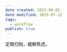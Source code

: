 ```yaml
---
date created: 2022-08-05
date modified: 2025-07-12
tags:
  - workflow
publish: true
---
```


定期归档，缓解焦虑。
